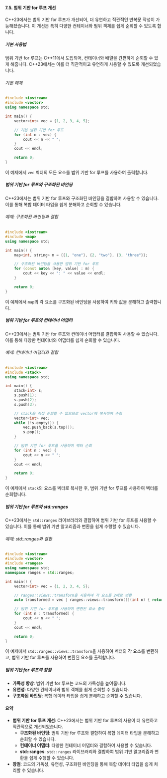 #### 7.5. 범위 기반 for 루프 개선

C++23에서는 범위 기반 for 루프가 개선되어, 더 유연하고 직관적인 반복문 작성이 가능해졌습니다. 이 개선은 특히 다양한 컨테이너와 범위 객체를 쉽게 순회할 수 있도록 합니다.

##### 기본 사용법

범위 기반 for 루프는 C++11에서 도입되어, 컨테이너와 배열을 간편하게 순회할 수 있게 해줍니다. C++23에서는 이를 더 직관적이고 유연하게 사용할 수 있도록 개선되었습니다.

###### 기본 예제

```cpp
#include <iostream>
#include <vector>
using namespace std;

int main() {
    vector<int> vec = {1, 2, 3, 4, 5};

    // 기본 범위 기반 for 루프
    for (int n : vec) {
        cout << n << " ";
    }
    cout << endl;

    return 0;
}
```

이 예제에서 `vec` 벡터의 모든 요소를 범위 기반 for 루프를 사용하여 출력합니다.

##### 범위 기반 for 루프와 구조화된 바인딩

C++23에서는 범위 기반 for 루프와 구조화된 바인딩을 결합하여 사용할 수 있습니다. 이를 통해 복합 데이터 타입을 쉽게 분해하고 순회할 수 있습니다.

###### 예제: 구조화된 바인딩과 결합

```cpp
#include <iostream>
#include <map>
using namespace std;

int main() {
    map<int, string> m = {{1, "one"}, {2, "two"}, {3, "three"}};

    // 구조화된 바인딩을 사용한 범위 기반 for 루프
    for (const auto& [key, value] : m) {
        cout << key << ": " << value << endl;
    }

    return 0;
}
```

이 예제에서 `map`의 각 요소를 구조화된 바인딩을 사용하여 키와 값을 분해하고 출력합니다.

##### 범위 기반 for 루프와 컨테이너 어댑터

C++23에서는 범위 기반 for 루프와 컨테이너 어댑터를 결합하여 사용할 수 있습니다. 이를 통해 다양한 컨테이너와 어댑터를 쉽게 순회할 수 있습니다.

###### 예제: 컨테이너 어댑터와 결합

```cpp
#include <iostream>
#include <stack>
using namespace std;

int main() {
    stack<int> s;
    s.push(1);
    s.push(2);
    s.push(3);

    // stack을 직접 순회할 수 없으므로 vector에 복사하여 순회
    vector<int> vec;
    while (!s.empty()) {
        vec.push_back(s.top());
        s.pop();
    }

    // 범위 기반 for 루프를 사용하여 벡터 순회
    for (int n : vec) {
        cout << n << " ";
    }
    cout << endl;

    return 0;
}
```

이 예제에서 `stack`의 요소를 벡터로 복사한 후, 범위 기반 for 루프를 사용하여 벡터를 순회합니다.

##### 범위 기반 for 루프와 std::ranges

C++23에서는 `std::ranges` 라이브러리와 결합하여 범위 기반 for 루프를 사용할 수 있습니다. 이를 통해 범위 기반 알고리즘과 변환을 쉽게 수행할 수 있습니다.

###### 예제: std::ranges와 결합

```cpp
#include <iostream>
#include <vector>
#include <ranges>
using namespace std;
namespace ranges = std::ranges;

int main() {
    vector<int> vec = {1, 2, 3, 4, 5};

    // ranges::views::transform을 사용하여 각 요소를 2배로 변환
    auto transformed = vec | ranges::views::transform([](int n) { return n * 2; });

    // 범위 기반 for 루프를 사용하여 변환된 요소 출력
    for (int n : transformed) {
        cout << n << " ";
    }
    cout << endl;

    return 0;
}
```

이 예제에서 `std::ranges::views::transform`을 사용하여 벡터의 각 요소를 변환하고, 범위 기반 for 루프를 사용하여 변환된 요소를 출력합니다.

##### 범위 기반 for 루프의 장점

- **가독성 향상**: 범위 기반 for 루프는 코드의 가독성을 높여줍니다.
- **유연성**: 다양한 컨테이너와 범위 객체를 쉽게 순회할 수 있습니다.
- **구조화된 바인딩**: 복합 데이터 타입을 쉽게 분해하고 순회할 수 있습니다.

#### 요약

- **범위 기반 for 루프 개선**: C++23에서는 범위 기반 for 루프의 사용이 더 유연하고 직관적으로 개선되었습니다.
  - **구조화된 바인딩**: 범위 기반 for 루프와 결합하여 복합 데이터 타입을 분해하고 순회할 수 있습니다.
  - **컨테이너 어댑터**: 다양한 컨테이너 어댑터와 결합하여 사용할 수 있습니다.
  - **std::ranges**: `std::ranges` 라이브러리와 결합하여 범위 기반 알고리즘과 변환을 쉽게 수행할 수 있습니다.
- **장점**: 코드의 가독성, 유연성, 구조화된 바인딩을 통해 복합 데이터 타입을 쉽게 처리할 수 있습니다.
